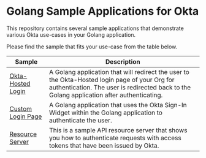 # Golang Sample Applications for Okta
This repository contains several sample applications that demonstrate various Okta use-cases in your Golang application.

Please find the sample that fits your use-case from the table below.

| Sample                                  | Description |
|-----------------------------------------|-------------|
| [Okta-Hosted Login](/okta-hosted-login) | A Golang application that will redirect the user to the Okta-Hosted login page of your Org for authentication.  The user is redirected back to the Golang application after authenticating. |
| [Custom Login Page](/custom-login)      | A Golang application that uses the Okta Sign-In Widget within the Golang application to authenticate the user. |
| [Resource Server](/resource-server)      | This is a sample API resource server that shows you how to authenticate requests with access tokens that have been issued by Okta. |

